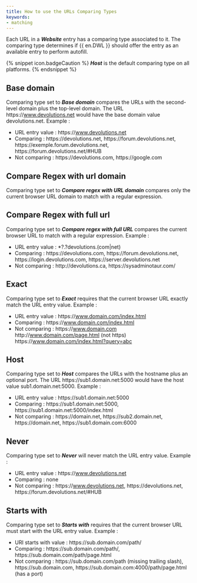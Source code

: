 ```yaml
---
title: How to use the URLs Comparing Types
keywords:
- matching
---
```


Each URL in a ***Website*** entry has a comparing type associated to it. The comparing type determines if {{ en.DWL }} should offer the entry as an available entry to perform autofill.

{% snippet icon.badgeCaution %}
***Host*** is the default comparing type on all platforms.
{% endsnippet %}

## Base domain

Comparing type set to ***Base domain*** compares the URLs with the second-level domain plus the top-level domain. The URL https<area>://www.devolutions.net would have the base domain value devolutions.net.
Example :
- URL entry value : https<area>://www.devolutions.net
- Comparing : https<area>://devolutions.net, https<area>://forum.devolutions.net, https<area>://exemple.forum.devolutions.net, https<area>://forum.devolutions.net/#HUB
- Not comparing : https<area>://devolutions.com, https<area>://google.com

## Compare Regex with url domain

Comparing type set to ***Compare regex with URL domain*** compares only the current browser URL domain to match with a regular expression.

## Compare Regex with full url

Comparing type set to ***Compare regex with full URL*** compares the current browser URL to match with a regular expression.
Example :

- URL entry value : *?\.?devolutions\.(com|net)
- Comparing : https<area>://devolutions.com, https<area>://forum.devolutions.net, https<area>://login.devolutions.com, https<area>://server.devolutions.net
- Not comparing : http<area>://devolutions.ca, https<area>://sysadminotaur.com/

## Exact

Comparing type set to ***Exact*** requires that the current browser URL exactly match the URL entry value.
Example :

- URL entry value : https<area>://www.domain.com/index.html
- Comparing : https<area>://www.domain.com/index.html
- Not comparing : https<area>://www.domain.com http<area>://www.domain.com/page.html (not https) https<area>://www.domain.com/index.html?query=abc

## Host

Comparing type set to ***Host*** compares the URLs with the hostname plus an optional port. The URL https<area>://sub1.domain.net:5000 would have the host value sub1<area>.domain.net:5000.
Example :

- URL entry value : https<area>://sub1.domain.net:5000
- Comparing : https<area>://sub1.domain.net:5000, https<area>://sub1.domain.net:5000/index.html
- Not comparing : https<area>://domain.net, https<area>://sub2.domain.net, https<area>://domain.net, https<area>://sub1.domain.com:6000

## Never

Comparing type set to ***Never*** will never match the URL entry value.
Example :

- URL entry value : https<area>://www.devolutions.net
- Comparing : none
- Not comparing : https<area>://www.devolutions.net, https<area>://devolutions.net, https<area>://forum.devolutions.net/#HUB

## Starts with

Comparing type set to ***Starts with*** requires that the current browser URL must start with the URL entry value.
Example :

- URI starts with value : https<area>://sub.domain.com/path/
- Comparing : https<area>://sub.domain.com/path/, https<area>://sub.domain.com/path/page.html
- Not comparing : https<area>://sub.domain.com/path (missing trailing slash), https<area>://sub.domain.com, https<area>://sub.domain.com:4000/path/page.html (has a port)
